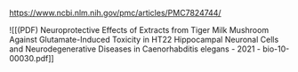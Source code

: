 
https://www.ncbi.nlm.nih.gov/pmc/articles/PMC7824744/

![[(PDF) Neuroprotective Effects of Extracts from Tiger Milk Mushroom Against Glutamate-Induced Toxicity in HT22 Hippocampal Neuronal Cells and Neurodegenerative Diseases in Caenorhabditis elegans - 2021 - bio-10-00030.pdf]]
